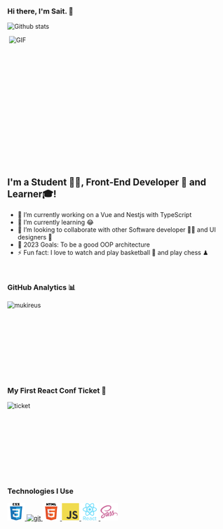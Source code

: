### Hi there, I'm Sait. 👋



<!--
**saitcantunc/saitcantunc** is a ✨ _special_ ✨ repository because its `README.md` (this file) appears on your GitHub profile.

Here are some ideas to get you started: -->
![Github stats](https://github-readme-stats.vercel.app/api?username=saitcantunc&show_icons=true&theme=gradient)


<img align="right" alt="GIF" src="https://github.com/abhisheknaiidu/abhisheknaiidu/blob/master/code.gif?raw=true" width="500" height="320" />

## I'm a Student 👨‍🎓, Front-End Developer 🚀 and Learner🎓!
- 🔭 I’m currently working on a Vue and Nestjs with TypeScript
- 🌱 I’m currently learning 😂
- 👯 I’m looking to collaborate with other Software developer 👩‍💻 and UI designers 🎨
- 🥅 2023 Goals: To be a good OOP architecture
- ⚡ Fun fact: I love to watch and play basketball 🏀 and play chess ♟
<br />

### GitHub Analytics 📊

  <img height="180em" align="left" src="https://github-readme-stats.vercel.app/api/top-langs?username=saitcantunc&show_icons=true&locale=en&layout=compact&langs_count=8&theme=radical" alt="mukireus"/>
</a>

<br /><br /><br /><br /><br /><br /><br /><br /><br /><br />

### My First React Conf Ticket 🎫

<img height="190em" align="left" src="https://user-images.githubusercontent.com/73478972/144571586-a3eed2be-a022-4db3-ab99-cd5158917e9b.png" alt="ticket"/>
</a>

<br /><br /><br /><br /><br /><br /><br /><br /><br /><br />

<h3 align="left">Technologies I Use</h3>
<p align="left"> <a href="https://www.w3schools.com/css/" target="_blank" rel="noreferrer"> <img src="https://raw.githubusercontent.com/devicons/devicon/master/icons/css3/css3-original-wordmark.svg" alt="css3" width="40" height="40"/> </a> <a href="https://git-scm.com/" target="_blank" rel="noreferrer"> <img src="https://www.vectorlogo.zone/logos/git-scm/git-scm-icon.svg" alt="git" width="40" height="40"/> </a> <a href="https://www.w3.org/html/" target="_blank" rel="noreferrer"> <img src="https://raw.githubusercontent.com/devicons/devicon/master/icons/html5/html5-original-wordmark.svg" alt="html5" width="40" height="40"/> </a> <a href="https://developer.mozilla.org/en-US/docs/Web/JavaScript" target="_blank" rel="noreferrer"> <img src="https://raw.githubusercontent.com/devicons/devicon/master/icons/javascript/javascript-original.svg" alt="javascript" width="40" height="40"/> </a> <a href="https://reactjs.org/" target="_blank" rel="noreferrer"> <img src="https://raw.githubusercontent.com/devicons/devicon/master/icons/react/react-original-wordmark.svg" alt="react" width="40" height="40"/> </a> <a href="https://sass-lang.com" target="_blank" rel="noreferrer"> <img src="https://raw.githubusercontent.com/devicons/devicon/master/icons/sass/sass-original.svg" alt="sass" width="40" height="40"/> </a> </p>



